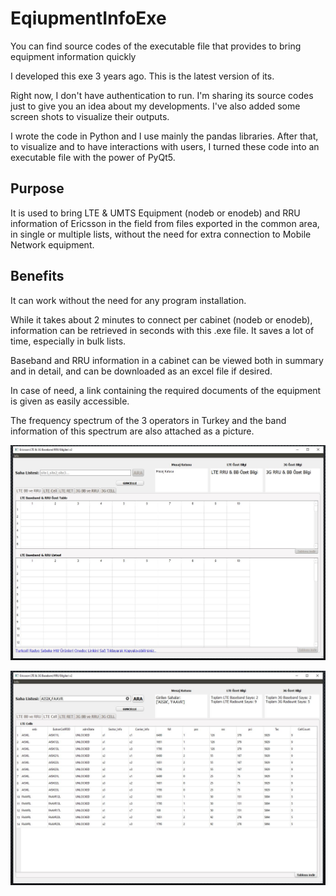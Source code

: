 # EqiupmentInfoExe
You can find source codes of the executable file that provides to bring equipment information quickly

I developed this exe 3 years ago. This is the latest version of its.

Right now, I don't have authentication to run.  I'm sharing its source codes just to give you an idea about my developments. I've also added some screen shots to visualize their outputs. 

I wrote the code in Python and I use mainly the pandas libraries.
After that, to visualize and to have interactions with users, I turned these code into an  executable file with the power of PyQt5. 


## Purpose
It is used to bring LTE & UMTS Equipment (nodeb or enodeb) and RRU information of Ericsson in the field from files exported in the common area, in single or multiple lists, without the need for extra connection to Mobile Network equipment.

## Benefits
It can work without the need for any program installation.

While it takes about 2 minutes to connect per cabinet (nodeb or enodeb), information can be retrieved in seconds with this .exe file. It saves a lot of time, especially in bulk lists.

Baseband and RRU information in a cabinet can be viewed both in summary and in detail, and can be downloaded as an excel file if desired.

In case of need, a link containing the required documents of the equipment is given as easily accessible.

The frequency spectrum of the 3 operators in Turkey and the band information of this spectrum are also attached as a picture.


![Screenshot](SS_1.JPG)

![Screenshot](SS_3.JPG)
